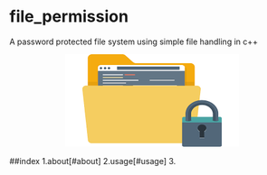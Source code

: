 # file_permission
A password protected file system using simple file handling in c++
<p align="center"> <img src="images/download.png"> </p>


##index
1.about[#about]
2.usage[#usage]
3.

